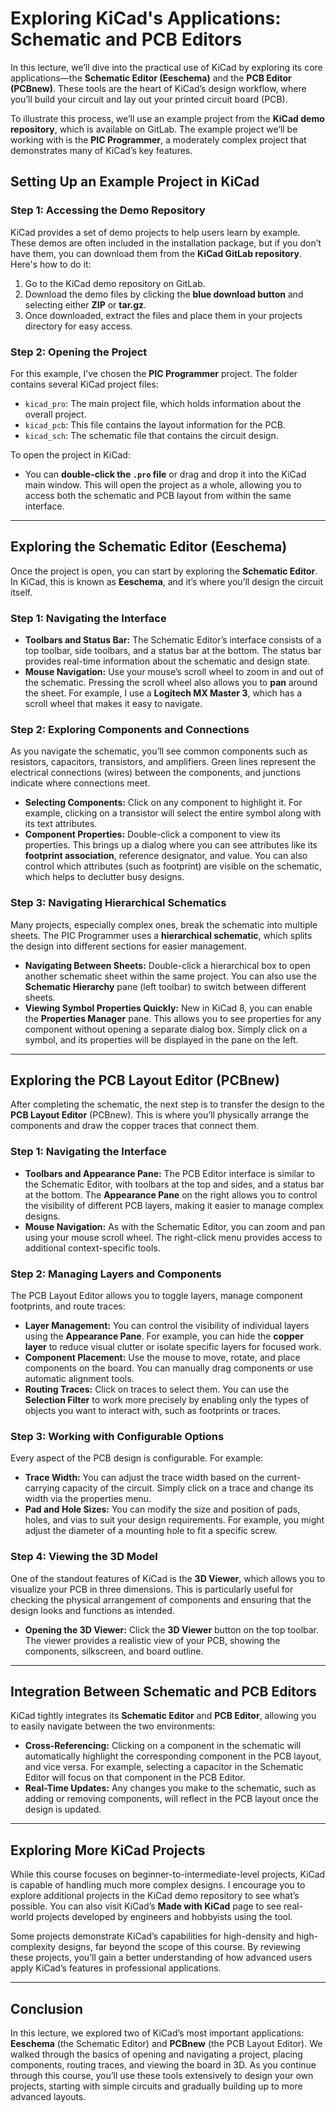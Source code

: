 # Exploring KiCad's Applications: Schematic and PCB Editors

In this lecture, we’ll dive into the practical use of KiCad by exploring its core applications—the **Schematic Editor (Eeschema)** and the **PCB Editor (PCBnew)**. These tools are the heart of KiCad’s design workflow, where you’ll build your circuit and lay out your printed circuit board (PCB).

To illustrate this process, we’ll use an example project from the **KiCad demo repository**, which is available on GitLab. The example project we’ll be working with is the **PIC Programmer**, a moderately complex project that demonstrates many of KiCad’s key features.

## Setting Up an Example Project in KiCad

### Step 1: Accessing the Demo Repository

KiCad provides a set of demo projects to help users learn by example. These demos are often included in the installation package, but if you don’t have them, you can download them from the **KiCad GitLab repository**. Here's how to do it:
1. Go to the KiCad demo repository on GitLab.
2. Download the demo files by clicking the **blue download button** and selecting either **ZIP** or **tar.gz**.
3. Once downloaded, extract the files and place them in your projects directory for easy access.

### Step 2: Opening the Project

For this example, I’ve chosen the **PIC Programmer** project. The folder contains several KiCad project files:
- `kicad_pro`: The main project file, which holds information about the overall project.
- `kicad_pcb`: This file contains the layout information for the PCB.
- `kicad_sch`: The schematic file that contains the circuit design.

To open the project in KiCad:
- You can **double-click the `.pro` file** or drag and drop it into the KiCad main window. This will open the project as a whole, allowing you to access both the schematic and PCB layout from within the same interface.

---

## Exploring the Schematic Editor (Eeschema)

Once the project is open, you can start by exploring the **Schematic Editor**. In KiCad, this is known as **Eeschema**, and it’s where you’ll design the circuit itself.

### Step 1: Navigating the Interface

- **Toolbars and Status Bar:** The Schematic Editor’s interface consists of a top toolbar, side toolbars, and a status bar at the bottom. The status bar provides real-time information about the schematic and design state.
- **Mouse Navigation:** Use your mouse’s scroll wheel to zoom in and out of the schematic. Pressing the scroll wheel also allows you to **pan** around the sheet. For example, I use a **Logitech MX Master 3**, which has a scroll wheel that makes it easy to navigate.

### Step 2: Exploring Components and Connections

As you navigate the schematic, you’ll see common components such as resistors, capacitors, transistors, and amplifiers. Green lines represent the electrical connections (wires) between the components, and junctions indicate where connections meet.

- **Selecting Components:** Click on any component to highlight it. For example, clicking on a transistor will select the entire symbol along with its text attributes.
- **Component Properties:** Double-click a component to view its properties. This brings up a dialog where you can see attributes like its **footprint association**, reference designator, and value. You can also control which attributes (such as footprint) are visible on the schematic, which helps to declutter busy designs.

### Step 3: Navigating Hierarchical Schematics

Many projects, especially complex ones, break the schematic into multiple sheets. The PIC Programmer uses a **hierarchical schematic**, which splits the design into different sections for easier management.

- **Navigating Between Sheets:** Double-click a hierarchical box to open another schematic sheet within the same project. You can also use the **Schematic Hierarchy** pane (left toolbar) to switch between different sheets.
- **Viewing Symbol Properties Quickly:** New in KiCad 8, you can enable the **Properties Manager** pane. This allows you to see properties for any component without opening a separate dialog box. Simply click on a symbol, and its properties will be displayed in the pane on the left.

---

## Exploring the PCB Layout Editor (PCBnew)

After completing the schematic, the next step is to transfer the design to the **PCB Layout Editor** (PCBnew). This is where you’ll physically arrange the components and draw the copper traces that connect them.

### Step 1: Navigating the Interface

- **Toolbars and Appearance Pane:** The PCB Editor interface is similar to the Schematic Editor, with toolbars at the top and sides, and a status bar at the bottom. The **Appearance Pane** on the right allows you to control the visibility of different PCB layers, making it easier to manage complex designs.
- **Mouse Navigation:** As with the Schematic Editor, you can zoom and pan using your mouse scroll wheel. The right-click menu provides access to additional context-specific tools.

### Step 2: Managing Layers and Components

The PCB Layout Editor allows you to toggle layers, manage component footprints, and route traces:
- **Layer Management:** You can control the visibility of individual layers using the **Appearance Pane**. For example, you can hide the **copper layer** to reduce visual clutter or isolate specific layers for focused work.
- **Component Placement:** Use the mouse to move, rotate, and place components on the board. You can manually drag components or use automatic alignment tools.
- **Routing Traces:** Click on traces to select them. You can use the **Selection Filter** to work more precisely by enabling only the types of objects you want to interact with, such as footprints or traces.

### Step 3: Working with Configurable Options

Every aspect of the PCB design is configurable. For example:
- **Trace Width:** You can adjust the trace width based on the current-carrying capacity of the circuit. Simply click on a trace and change its width via the properties menu.
- **Pad and Hole Sizes:** You can modify the size and position of pads, holes, and vias to suit your design requirements. For example, you might adjust the diameter of a mounting hole to fit a specific screw.

### Step 4: Viewing the 3D Model

One of the standout features of KiCad is the **3D Viewer**, which allows you to visualize your PCB in three dimensions. This is particularly useful for checking the physical arrangement of components and ensuring that the design looks and functions as intended.

- **Opening the 3D Viewer:** Click the **3D Viewer** button on the top toolbar. The viewer provides a realistic view of your PCB, showing the components, silkscreen, and board outline.

---

## Integration Between Schematic and PCB Editors

KiCad tightly integrates its **Schematic Editor** and **PCB Editor**, allowing you to easily navigate between the two environments:
- **Cross-Referencing:** Clicking on a component in the schematic will automatically highlight the corresponding component in the PCB layout, and vice versa. For example, selecting a capacitor in the Schematic Editor will focus on that component in the PCB Editor.
- **Real-Time Updates:** Any changes you make to the schematic, such as adding or removing components, will reflect in the PCB layout once the design is updated.

---

## Exploring More KiCad Projects

While this course focuses on beginner-to-intermediate-level projects, KiCad is capable of handling much more complex designs. I encourage you to explore additional projects in the KiCad demo repository to see what’s possible. You can also visit KiCad’s **Made with KiCad** page to see real-world projects developed by engineers and hobbyists using the tool.

Some projects demonstrate KiCad’s capabilities for high-density and high-complexity designs, far beyond the scope of this course. By reviewing these projects, you’ll gain a better understanding of how advanced users apply KiCad’s features in professional applications.

---

## Conclusion

In this lecture, we explored two of KiCad’s most important applications: **Eeschema** (the Schematic Editor) and **PCBnew** (the PCB Layout Editor). We walked through the basics of opening and navigating a project, placing components, routing traces, and viewing the board in 3D. As you continue through this course, you’ll use these tools extensively to design your own projects, starting with simple circuits and gradually building up to more advanced layouts.